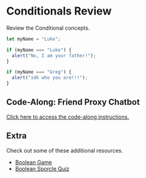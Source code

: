 # Conditionals Review
Review the Conditional concepts.

```js
let myName = "Luke";

if (myName === "Luke") {
  alert("No, I am your father!");
}

if (myName === "Greg") {
  alert("idk who you are!!!");
}
```

## Code-Along: Friend Proxy Chatbot
[Click here to access the code-along instructions.](../Conditionals/ChatbotCodeAlong.md)

## Extra
Check out some of these additional resources.

- [Boolean Game](https://booleangame.com/)
- [Boolean Sporcle Quiz](https://www.sporcle.com/games/Government_Agent/true-or-false-logic-quiz)
